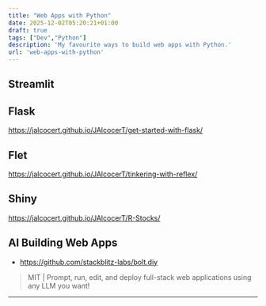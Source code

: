 ```yaml
---
title: "Web Apps with Python"
date: 2025-12-02T05:20:21+01:00
draft: true
tags: ["Dev","Python"]
description: 'My favourite ways to build web apps with Python.'
url: 'web-apps-with-python'
---
```


## Streamlit

## Flask

https://jalcocert.github.io/JAlcocerT/get-started-with-flask/

## Flet

https://jalcocert.github.io/JAlcocerT/tinkering-with-reflex/

## Shiny

https://jalcocert.github.io/JAlcocerT/R-Stocks/

## AI Building Web Apps

* https://github.com/stackblitz-labs/bolt.diy

> MIT |  Prompt, run, edit, and deploy full-stack web applications using any LLM you want! 

---